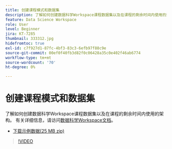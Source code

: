 ```yaml
---
title: 创建课程模式和数据集
description: 了解如何创建数据科学Workspace课程数据集以及在课程的剩余时间内使用的架构。
feature: Data Science Workspace
role: User
level: Beginner
jira: KT-7285
thumbnail: 333312.jpg
hidefromtoc: true
exl-id: c7f927d1-87fc-4bf3-83c3-6efb97f88c9e
source-git-commit: 00ef0f40fb3d82f0c06428a35c0e402f46ab6774
workflow-type: tm+mt
source-wordcount: '70'
ht-degree: 0%

---
```


# 创建课程模式和数据集

了解如何创建数据科学Workspace课程数据集以及在课程的剩余时间内使用的架构。 有关详细信息，请访问[数据科学Workspace文档](https://experienceleague.adobe.com/docs/experience-platform/data-science-workspace/home.html)。

* [下载示例数据(25 MB zip)](../assets/DSW-course-sample-assets.zip)

>[!VIDEO](https://video.tv.adobe.com/v/333312?learn=on)
